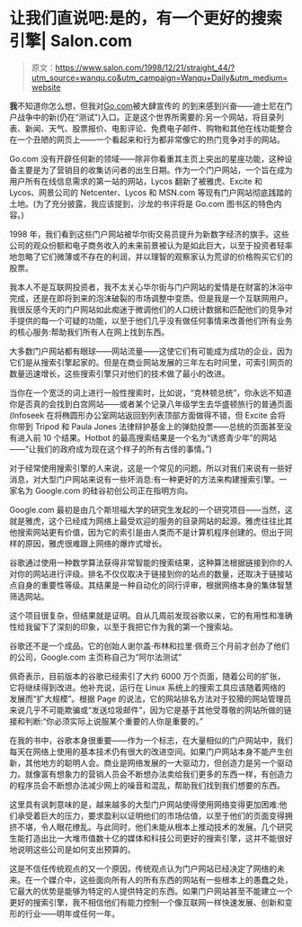 # 让我们直说吧:是的，有一个更好的搜索引擎| Salon.com

> 原文：<https://www.salon.com/1998/12/21/straight_44/?utm_source=wanqu.co&utm_campaign=Wanqu+Daily&utm_medium=website>

<input type="hidden" id="article_url" value="1998/12/21/straight_44/">

**我**不知道你怎么想，但我对[Go.com](http://www.go.com)被大肆宣传的
的到来感到兴奋——迪士尼在门户战争中的新(仍在“测试”)入口。正是这个世界所需要的:另一个网站，将目录列表、新闻、天气、股票报价、电影评论、免费电子邮件、购物和其他在线功能整合在一个丑陋的网页上——一个看起来和行为都非常像它的热门竞争对手的网站。

Go.com 没有开辟任何新的领域——除非你看重其主页上突出的星座功能，这种设备主要是为了营销目的收集访问者的出生日期。作为一个门户网站，一个旨在成为用户所有在线信息需求的第一站的网站，Lycos 翻新了被雅虎、Excite 和 Lycos、网景公司的 Netcenter、Lycos 和 MSN.com 等现有门户网站彻底践踏的土地。(为了充分披露，我应该提到，沙龙的书评将是 Go.com 图书区的特色内容。)

1998 年，我们看到这些门户网站被华尔街交易员提升为新数字经济的旗手。这些公司的观众份额和电子商务收入的未来前景被认为是如此巨大，以至于投资者轻率地忽略了它们微薄或不存在的利润，并以理智的观察家认为荒谬的价格购买它们的股票。

我本人不是互联网投资者，我不太关心华尔街与门户网站的爱情是在财富的沐浴中完成，还是在即将到来的泡沫破裂的市场调整中变质。但是我是一个互联网用户。我很反感今天的门户网站如此痴迷于微调他们的人口统计数据和匹配他们的竞争对手提供的每一个可疑的功能，以至于他们几乎没有做任何事情来改善他们所有业务的核心服务:帮助我们所有人在网上找到东西。

大多数门户网站都有眼球——网站流量——这使它们有可能成为成功的企业，因为它们是从搜索引擎起家的。但是在商业网站发展的三年左右时间里，可索引网页的数量迅速增长，这些搜索引擎只对他们的技术做了最小的改进。

当你在一个宽泛的词上进行一般性搜索时，比如说，“克林顿总统”，你永远不知道你是否真的会找到白宫网站——或者某个记录八年级学生去华盛顿旅行的普通页面(Infoseek 在将椭圆形办公室网站返回到列表顶部方面做得不错，但 Excite 会将你带到 Tripod 和 Paula Jones 法律辩护基金上的弹劾投票——总统的页面甚至没有进入前 10 个结果。Hotbot 的最高搜索结果是一个名为“诱惑青少年”的网站——“让我们的政府成为现在这个样子的所有古怪的事情。”)

对于经常使用搜索引擎的人来说，这是一个常见的问题。所以对我们来说有一些好消息，对大型门户网站来说有一些坏消息:有一种更好的方法来构建搜索引擎。一家名为 Google.com 的硅谷初创公司正在指明方向。

Google.com 最初是由几个斯坦福大学的研究生发起的一个研究项目——当然，这就是雅虎，这个已经成为网络上最受欢迎的服务的目录网站的起源。雅虎往往比其他搜索网站更有价值，因为它的索引是由人类而不是计算机程序创建的。但出于同样的原因，雅虎很难跟上网络的爆炸式增长。

谷歌通过使用一种数学算法获得非常智能的搜索结果，这种算法根据链接到你的人对你的网站进行评级。排名不仅仅取决于链接到你的站点的数量，还取决于链接站点自身的重要性等级。其结果是一种自动化的同行评审，根据网络本身的集体智慧筛选网站。

这个项目很复杂，但结果就是证明。自从几周前发现谷歌以来，它的有用性和准确性给我留下了深刻的印象，以至于我把它作为我的第一个搜索站。

谷歌还不是一个成品。它的创始人谢尔盖·布林和拉里·佩奇三个月前才创办了他们的公司，Google.com 主页称自己为“阿尔法测试”

佩奇表示，目前版本的谷歌已经索引了大约 6000 万个页面，随着公司的扩张，它将继续得到改进。他补充说，运行在 Linux 系统上的搜索工具应该随着网络的发展而“扩大规模”。根据 Page 的说法，它的网站排名方法对于狡猾的网站管理员来说几乎不可能欺骗或“发送垃圾邮件”，因为它是基于其他受尊敬的网站所做的链接和判断:“你必须实际上说服某个重要的人你是重要的。”

在我的书中，谷歌本身很重要——作为一个标志，在大量相似的门户网站中，我们每天在网络上使用的基本技术仍有很大的改进空间。如果门户网站本身不能产生创新，其他地方的聪明人会。商业是网络发展的一大驱动力，但创造力是另一个驱动力。就像富有想象力的营销人员会不断想办法卖给我们更多的东西一样，有创造力的程序员会不断想办法减少网上的噪音和混乱，帮助我们找到我们想要的东西。

这里具有讽刺意味的是，越来越多的大型门户网站使得使用网络变得更加困难:他们承受着巨大的压力，要求盈利以证明他们的市场估值，以至于他们的页面变得拥挤不堪，令人眼花缭乱。与此同时，他们未能从根本上推动技术的发展。几个研究生能打造出比一大堆市值数十亿的媒体和科技公司更好的搜索引擎，这并不能很好地说明这些公司是如何支出预算的。

这是不信任传统观点的又一个原因，传统观点认为门户网站已经决定了网络的未来。在一个媒介中，这些面向所有人的所有东西的网站有一些根本上的愚蠢之处，它最大的优势是能够为特定的人提供特定的东西。如果门户网站甚至不能建立一个更好的搜索引擎，我不相信他们有能力控制一个像互联网一样快速发展、创新和变形的行业——明年或任何一年。

